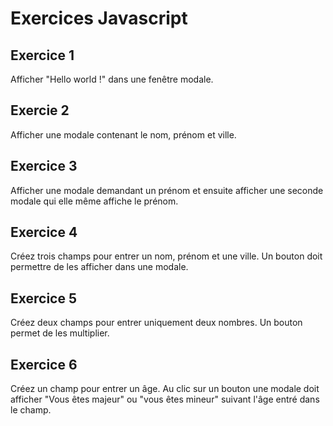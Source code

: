 # Exercices Javascript

## Exercice 1    		

Afficher "Hello world !" dans une fenêtre modale.

## Exercie 2

Afficher une modale contenant le nom, prénom et ville.

## Exercice 3

Afficher une modale demandant un prénom et ensuite afficher une seconde modale qui elle même affiche le prénom.

## Exercice 4

Créez trois champs pour entrer un nom, prénom et une ville. Un bouton doit permettre de les afficher dans une modale. 

## Exercice 5

Créez deux champs pour entrer uniquement deux nombres. Un bouton permet de les multiplier.

## Exercice 6

Créez un champ pour entrer un âge. Au clic sur un bouton une modale doit afficher "Vous êtes majeur" ou "vous êtes mineur" suivant l'âge entré dans le champ.
